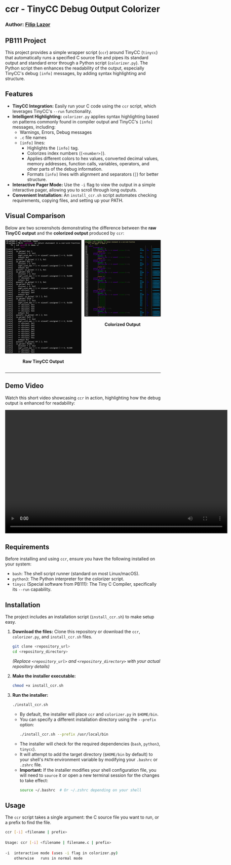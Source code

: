 # ccr - TinyCC Debug Output Colorizer

### Author: [Filip Lazor](https://github.com/filiplazor)  
## PB111 Project

This project provides a simple wrapper script (`ccr`) around TinyCC (`tinycc`) that automatically runs a specified C source file and pipes its standard output and standard error through a Python script (`colorizer.py`). The Python script then enhances the readability of the output, especially TinyCC's debug `[info]` messages, by adding syntax highlighting and structure.

## Features

*   **TinyCC Integration:** Easily run your C code using the `ccr` script, which leverages TinyCC's `--run` functionality.
*   **Intelligent Highlighting:** `colorizer.py` applies syntax highlighting based on patterns commonly found in compiler output and TinyCC's `[info]` messages, including:
    *   Warnings, Errors, Debug messages
    *   `.c` file names
    *   `[info]` lines:
        *   Highlights the `[info]` tag.
        *   Colorizes index numbers (`[<number>]`).
        *   Applies different colors to hex values, converted decimal values, memory addresses, function calls, variables, operators, and other parts of the debug information.
        *   Formats `[info]` lines with alignment and separators (`│`) for better structure.
*   **Interactive Pager Mode:** Use the `-i` flag to view the output in a simple interactive pager, allowing you to scroll through long outputs.
*   **Convenient Installation:** An `install_ccr.sh` script automates checking requirements, copying files, and setting up your PATH.

## Visual Comparison

Below are two screenshots demonstrating the difference between the **raw TinyCC output** and the **colorized output** produced by `ccr`:

<div style="display: flex; justify-content: space-between; align-items: flex-start; gap: 10px;">
  <div style="flex: 1; text-align: center;">
    <img src="images/output_raw.png" alt="Raw TinyCC output" style="max-width: 100%; height: auto;" />
    <p><strong>Raw TinyCC Output</strong></p>
  </div>
  <div style="flex: 1; text-align: center;">
    <img src="images/output_colorized.png" alt="Colorized ccr output" style="max-width: 100%; height: auto;" />
    <p><strong>Colorized Output</strong></p>
  </div>
</div>

---

## Demo Video

Watch this short video showcasing `ccr` in action, highlighting how the debug output is enhanced for readability:

<div align="center">

<video width="720" height="400" controls>
  <source src="videos/record.mp4" type="video/mp4">
  Your browser does not support the video tag.
</video>

</div>

## Requirements

Before installing and using `ccr`, ensure you have the following installed on your system:

*   `bash`: The shell script runner (standard on most Linux/macOS).
*   `python3`: The Python interpreter for the colorizer script.
*   `tinycc` (Special software from PB111): The Tiny C Compiler, specifically its `--run` capability.

## Installation

The project includes an installation script (`install_ccr.sh`) to make setup easy.

1.  **Download the files:**
    Clone this repository or download the `ccr`, `colorizer.py`, and `install_ccr.sh` files.

    ```bash
    git clone <repository_url>
    cd <repository_directory>
    ```
    *(Replace `<repository_url>` and `<repository_directory>` with your actual repository details)*

2.  **Make the installer executable:**

    ```bash
    chmod +x install_ccr.sh
    ```

3.  **Run the installer:**

    ```bash
    ./install_ccr.sh
    ```

    *   By default, the installer will place `ccr` and `colorizer.py` in `$HOME/bin`.
    *   You can specify a different installation directory using the `--prefix` option:
        ```bash
        ./install_ccr.sh --prefix /usr/local/bin
        ```
    *   The installer will check for the required dependencies (`bash`, `python3`, `tinycc`).
    *   It will attempt to add the target directory (`$HOME/bin` by default) to your shell's `PATH` environment variable by modifying your `.bashrc` or `.zshrc` file.
    *   **Important:** If the installer modifies your shell configuration file, you will need to `source` it or open a new terminal session for the changes to take effect:
        ```bash
        source ~/.bashrc  # Or ~/.zshrc depending on your shell
        ```

## Usage

The `ccr` script takes a single argument: the C source file you want to run, or a prefix to find the file.

```bash
ccr [-i] <filename | prefix>

Usage: ccr [-i] <filename | filename.c | prefix>

-i  interactive mode (uses -i flag in colorizer.py)
    otherwise   runs in normal mode
```